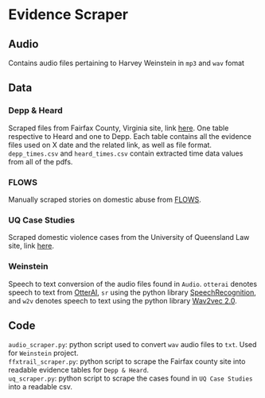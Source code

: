 # Evidence Scraper

## Audio
Contains audio files pertaining to Harvey Weinstein in `mp3` and `wav` fomat

## Data
### Depp & Heard
Scraped files from Fairfax County, Virginia site, link <a href="https://ffxtrail.azurewebsites.net/" target="_blank">here</a>. One table respective to Heard and one to Depp. Each table contains all the evidence files used on X date and the related link, as well as file format. `depp_times.csv` and `heard_times.csv` contain extracted time data values from all of the pdfs. 
### FLOWS
Manually scraped stories on domestic abuse from <a href="https://www.flows.org.uk/support-for-women/am-i-being-abused/case-studies" target="_blank">FLOWS</a>.
### UQ Case Studies
Scraped domestic violence cases from the University of Queensland Law site, link <a href="https://law.uq.edu.au/research/dv/using-law-leaving-domestic-violence/case-studies" target="_blank">here</a>.
### Weinstein

Speech to text conversion of the audio files found in `Audio`. `otterai` denotes speech to text from <a href="https://otter.ai/home" target="_blank">OtterAI</a>, `sr` using the python library <a href="https://pypi.org/project/SpeechRecognition/" target="_blank">SpeechRecognition</a>, and  `w2v` denotes speech to text using the python library <a href="https://ai.facebook.com/blog/wav2vec-20-learning-the-structure-of-speech-from-raw-audio/" target="_blank">Wav2vec 2.0</a>.

## Code
`audio_scraper.py`: python script used to convert `wav` audio files to `txt`. Used for `Weinstein` project.  
`ffxtrail_scraper.py`: python script to scrape the Fairfax county site into readable evidence tables for `Depp & Heard`.  
`uq_scraper.py`: python script to scrape the cases found in `UQ Case Studies` into a readable csv.  